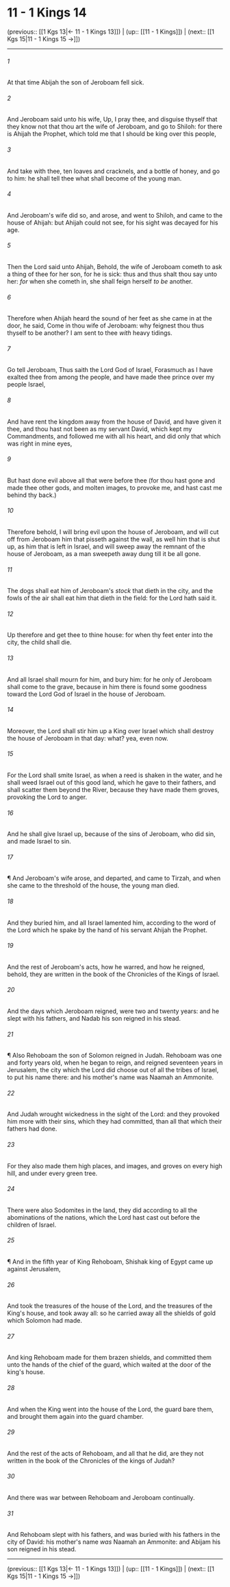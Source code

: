 # 11 - 1 Kings 14

(previous:: [[1 Kgs 13|← 11 - 1 Kings 13]]) | (up:: [[11 - 1 Kings]]) | (next:: [[1 Kgs 15|11 - 1 Kings 15 →]])

***


###### 1 
At that time Abijah the son of Jeroboam fell sick. 

###### 2 
And Jeroboam said unto his wife, Up, I pray thee, and disguise thyself that they know not that thou art the wife of Jeroboam, and go to Shiloh: for there is Ahijah the Prophet, which told me that I should be king over this people, 

###### 3 
And take with thee, ten loaves and cracknels, and a bottle of honey, and go to him: he shall tell thee what shall become of the young man. 

###### 4 
And Jeroboam's wife did so, and arose, and went to Shiloh, and came to the house of Ahijah: but Ahijah could not see, for his sight was decayed for his age. 

###### 5 
Then the Lord said unto Ahijah, Behold, the wife of Jeroboam cometh to ask a thing of thee for her son, for he is sick: thus and thus shalt thou say unto her: _for_ when she cometh in, she shall feign herself _to be_ another. 

###### 6 
Therefore when Ahijah heard the sound of her feet as she came in at the door, he said, Come in thou wife of Jeroboam: why feignest thou thus thyself to be another? I am sent to thee _with_ heavy tidings. 

###### 7 
Go tell Jeroboam, Thus saith the Lord God of Israel, Forasmuch as I have exalted thee from among the people, and have made thee prince over my people Israel, 

###### 8 
And have rent the kingdom away from the house of David, and have given it thee, and thou hast not been as my servant David, which kept my Commandments, and followed me with all his heart, and did only that which was right in mine eyes, 

###### 9 
But hast done evil above all that were before thee (for thou hast gone and made thee other gods, and molten images, to provoke me, and hast cast me behind thy back.) 

###### 10 
Therefore behold, I will bring evil upon the house of Jeroboam, and will cut off from Jeroboam him that pisseth against the wall, as well him that is shut up, as him that is left in Israel, and will sweep away the remnant of the house of Jeroboam, as a man sweepeth away dung till it be all gone. 

###### 11 
The dogs shall eat him of Jeroboam's _stock_ that dieth in the city, and the fowls of the air shall eat him that dieth in the field: for the Lord hath said it. 

###### 12 
Up therefore and get thee to thine house: for when thy feet enter into the city, the child shall die. 

###### 13 
And all Israel shall mourn for him, and bury him: for he only of Jeroboam shall come to the grave, because in him there is found some goodness toward the Lord God of Israel in the house of Jeroboam. 

###### 14 
Moreover, the Lord shall stir him up a King over Israel which shall destroy the house of Jeroboam in that day: what? yea, even now. 

###### 15 
For the Lord shall smite Israel, as when a reed is shaken in the water, and he shall weed Israel out of this good land, which he gave to their fathers, and shall scatter them beyond the River, because they have made them groves, provoking the Lord to anger. 

###### 16 
And he shall give Israel up, because of the sins of Jeroboam, who did sin, and made Israel to sin. 

###### 17 
¶ And Jeroboam's wife arose, and departed, and came to Tirzah, and when she came to the threshold of the house, the young man died. 

###### 18 
And they buried him, and all Israel lamented him, according to the word of the Lord which he spake by the hand of his servant Ahijah the Prophet. 

###### 19 
And the rest of Jeroboam's acts, how he warred, and how he reigned, behold, they are written in the book of the Chronicles of the Kings of Israel. 

###### 20 
And the days which Jeroboam reigned, were two and twenty years: and he slept with his fathers, and Nadab his son reigned in his stead. 

###### 21 
¶ Also Rehoboam the son of Solomon reigned in Judah. Rehoboam was one and forty years old, when he began to reign, and reigned seventeen years in Jerusalem, the city which the Lord did choose out of all the tribes of Israel, to put his name there: and his mother's name was Naamah an Ammonite. 

###### 22 
And Judah wrought wickedness in the sight of the Lord: and they provoked him more with their sins, which they had committed, than all that which their fathers had done. 

###### 23 
For they also made them high places, and images, and groves on every high hill, and under every green tree. 

###### 24 
There were also Sodomites in the land, they did according to all the abominations of the nations, which the Lord hast cast out before the children of Israel. 

###### 25 
¶ And in the fifth year of King Rehoboam, Shishak king of Egypt came up against Jerusalem, 

###### 26 
And took the treasures of the house of the Lord, and the treasures of the King's house, and took away all: so he carried away all the shields of gold which Solomon had made. 

###### 27 
And king Rehoboam made for them brazen shields, and committed them unto the hands of the chief of the guard, which waited at the door of the king's house. 

###### 28 
And when the King went into the house of the Lord, the guard bare them, and brought them again into the guard chamber. 

###### 29 
And the rest of the acts of Rehoboam, and all that he did, are they not written in the book of the Chronicles of the kings of Judah? 

###### 30 
And there was war between Rehoboam and Jeroboam continually. 

###### 31 
And Rehoboam slept with his fathers, and was buried with his fathers in the city of David: his mother's name _was_ Naamah an Ammonite: and Abijam his son reigned in his stead.

***

(previous:: [[1 Kgs 13|← 11 - 1 Kings 13]]) | (up:: [[11 - 1 Kings]]) | (next:: [[1 Kgs 15|11 - 1 Kings 15 →]])
